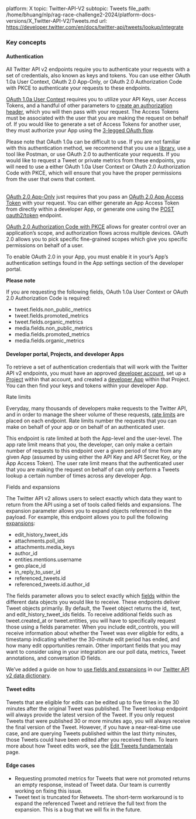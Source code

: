 platform: X
topic: Twitter-API-V2
subtopic: Tweets
file_path: /home/bhuang/nlp/rag-race-challenge2-2024/platform-docs-versions/X_Twitter-API-V2/Tweets.md
url: https://developer.twitter.com/en/docs/twitter-api/tweets/lookup/integrate


### Key concepts

#### Authentication

All Twitter API v2 endpoints require you to authenticate your requests with a set of credentials, also known as keys and tokens. You can use either OAuth 1.0a User Context, OAuth 2.0 App-Only, or OAuth 2.0 Authorization Code with PKCE to authenticate your requests to these endpoints. 

[OAuth 1.0a User Context](https://developer.twitter.com/en/docs/authentication/oauth-1-0a) requires you to utilize your API Keys, user Access Tokens, and a handful of other parameters to [create an authorization header](https://developer.twitter.com/en/docs/authentication/oauth-1-0a/authorizing-a-request), which you will then pass with your request. The Access Tokens must be associated with the user that you are making the request on behalf of. If you would like to generate a set of Access Tokens for another user, they must authorize your App using the [3-legged OAuth flow](https://developer.twitter.com/en/docs/authentication/oauth-1-0a/obtaining-user-access-tokens). 

Please note that OAuth 1.0a can be difficult to use. If you are not familiar with this authentication method, we recommend that you use a [library](https://developer.twitter.com/en/docs/twitter-api/tools-and-libraries), use a tool like Postman, or use OAuth 2.0 to authenticate your requests. If you would like to request a Tweet or private metrics from these endpoints, you will need to use a either OAuth 1.0a User Context or OAuth 2.0 Authorization Code with PKCE, which will ensure that you have the proper permissions from the user that owns that content.  
 

[OAuth 2.0 App-Only](https://developer.twitter.com/en/docs/authentication/oauth-2-0) just requires that you pass an [OAuth 2.0 App Access Token](https://developer.twitter.com/en/docs/authentication/oauth-2-0/bearer-tokens) with your request. You can either generate an App Access Token from directly within a developer App, or generate one using the [POST oauth2/token](https://developer.twitter.com/en/docs/authentication/api-reference/token) endpoint.

[OAuth 2.0 Authorization Code with PKCE](https://developer.twitter.com/en/docs/authentication/oauth-2-0/authorization-code) allows for greater control over an application’s scope, and authorization flows across multiple devices. OAuth 2.0 allows you to pick specific fine-grained scopes which give you specific permissions on behalf of a user. 

To enable OAuth 2.0 in your App, you must enable it in your’s App’s authentication settings found in the App settings section of the developer portal.

**Please note**

If you are requesting the following fields, OAuth 1.0a User Context or OAuth 2.0 Authorization Code is required: 

* tweet.fields.non\_public\_metrics
* tweet.fields.promoted\_metrics
* tweet.fields.organic\_metrics
* media.fields.non\_public\_metrics
* media.fields.promoted\_metrics
* media.fields.organic\_metrics

#### Developer portal, Projects, and developer Apps

To retrieve a set of authentication credentials that will work with the Twitter API v2 endpoints, you must have an approved [developer account](https://developer.twitter.com/en/docs/developer-portal), set up a [Project](https://developer.twitter.com/en/docs/projects) within that account, and created a [developer App](https://developer.twitter.com/en/docs/apps) within that Project. You can then find your keys and tokens within your developer App.   
  
Rate limits

Everyday, many thousands of developers make requests to the Twitter API, and in order to manage the sheer volume of these requests, [rate limits](https://developer.twitter.com/en/docs/twitter-api/rate-limits) are placed on each endpoint. Rate limits number the requests that you can make on behalf of your app or on behalf of an authenticated user. 

This endpoint is rate limited at both the App-level and the user-level. The app rate limit means that you, the developer, can only make a certain number of requests to this endpoint over a given period of time from any given App (assumed by using either the API Key and API Secret Key, or the App Access Token). The user rate limit means that the authenticated user that you are making the request on behalf of can only perform a Tweets lookup a certain number of times across any developer App.  
  
Fields and expansions

The Twitter API v2 allows users to select exactly which data they want to return from the API using a set of tools called fields and expansions. The expansion parameter allows you to expand objects referenced in the payload. For example, this endpoint allows you to pull the following [expansions](https://developer.twitter.com/en/docs/twitter-api/expansions):

* edit\_history\_tweet\_ids
* attachments.poll\_ids
* attachments.media\_keys
* author\_id
* entities.mentions.username
* geo.place\_id
* in\_reply\_to\_user\_id
* referenced\_tweets.id
* referenced\_tweets.id.author\_id  
    

  
The fields parameter allows you to select exactly which [fields](https://developer.twitter.com/en/docs/twitter-api/fields) within the different data objects you would like to receive. These endpoints deliver Tweet objects primarily. By default, the Tweet object returns the id,  text, and edit\_history\_tweet\_ids fields. To receive additional fields such as tweet.created\_at or tweet.entities, you will have to specifically request those using a fields parameter. When you include edit\_controls, you will receive information about whether the Tweet was ever eligible for edits, a timestamp indicating whether the 30-minute edit period has ended, and how many edit opportunities remain. Other important fields that you may want to consider using in your integration are our poll data, metrics, Tweet annotations, and conversation ID fields.

We’ve added a guide on how to [use fields and expansions](https://developer.twitter.com/en/docs/twitter-api/data-dictionary/using-fields-and-expansions) in our [Twitter API v2 data dictionary](https://developer.twitter.com/en/docs/twitter-api/data-dictionary/introduction).  
  

#### Tweet edits

Tweets that are eligible for edits can be edited up to five times in the 30 minutes after the original Tweet was published. The Tweet lookup endpoint will always provide the latest version of the Tweet. If you only request Tweets that were published 30 or more minutes ago, you will always receive the final version of the Tweet. However, if you have a near-real-time use case, and are querying Tweets published within the last thirty minutes, those Tweets could have been edited after you received them. To learn more about how Tweet edits work, see the [Edit Tweets fundamentals](https://developer.twitter.com/en/docs/twitter-api/edit-tweets) page.    

#### Edge cases

* Requesting promoted metrics for Tweets that were not promoted returns an empty response, instead of Tweet data. Our team is currently working on fixing this issue.
* Tweet text is truncated for Retweets. The short-term workaround is to expand the referenced Tweet and retrieve the full text from the expansion. This is a bug that we will fix in the future.